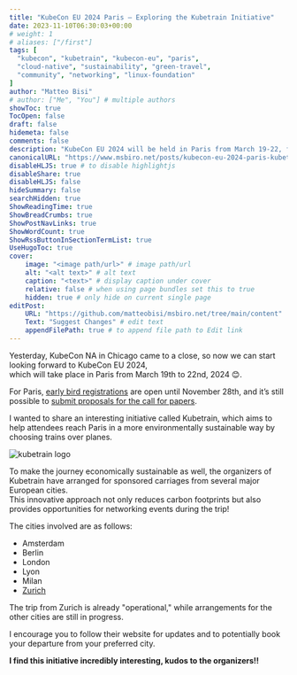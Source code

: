 ```yaml
---
title: "KubeCon EU 2024 Paris – Exploring the Kubetrain Initiative"
date: 2023-11-10T06:30:03+00:00
# weight: 1
# aliases: ["/first"]
tags: [
  "kubecon", "kubetrain", "kubecon-eu", "paris",
  "cloud-native", "sustainability", "green-travel",
  "community", "networking", "linux-foundation"
]
author: "Matteo Bisi"
# author: ["Me", "You"] # multiple authors
showToc: true
TocOpen: false
draft: false
hidemeta: false
comments: false
description: "KubeCon EU 2024 will be held in Paris from March 19-22, featuring an innovative sustainability initiative called Kubetrain. This program encourages attendees to travel by train from major European cities like Amsterdam, Berlin, London, Lyon, Milan, and Zurich to reduce their carbon footprint while enjoying networking opportunities onboard. Early bird registration and CFP submissions are open, making it an exciting time to prepare for this premier cloud-native community event."
canonicalURL: "https://www.msbiro.net/posts/kubecon-eu-2024-paris-kubetrain/"
disableHLJS: true # to disable highlightjs
disableShare: true
disableHLJS: false
hideSummary: false
searchHidden: true
ShowReadingTime: true
ShowBreadCrumbs: true
ShowPostNavLinks: true
ShowWordCount: true
ShowRssButtonInSectionTermList: true
UseHugoToc: true
cover:
    image: "<image path/url>" # image path/url
    alt: "<alt text>" # alt text
    caption: "<text>" # display caption under cover
    relative: false # when using page bundles set this to true
    hidden: true # only hide on current single page
editPost:
    URL: "https://github.com/matteobisi/msbiro.net/tree/main/content"
    Text: "Suggest Changes" # edit text
    appendFilePath: true # to append file path to Edit link
---
```

Yesterday, KubeCon NA in Chicago came to a close, so now we can start looking forward to KubeCon EU 2024,  
which will take place in Paris from March 19th to 22nd, 2024 😊.  

For Paris, [early bird registrations](https://events.linuxfoundation.org/kubecon-cloudnativecon-europe/register/) are open until November 28th, and it’s still possible to [submit proposals for the call for papers](https://events.linuxfoundation.org/kubecon-cloudnativecon-europe/program/cfp/).

I wanted to share an interesting initiative called Kubetrain, which aims to help attendees reach Paris in a more environmentally sustainable way by choosing trains over planes.

![kubetrain logo](kubetrain-logo.png)

To make the journey economically sustainable as well, the organizers of Kubetrain have arranged for sponsored carriages from several major European cities.  
This innovative approach not only reduces carbon footprints but also provides opportunities for networking events during the trip!

The cities involved are as follows:

- Amsterdam
- Berlin
- London
- Lyon
- Milan
- [Zurich](https://zurich.kubetrain.io/)

The trip from Zurich is already "operational," while arrangements for the other cities are still in progress.

I encourage you to follow their website for updates and to potentially book your departure from your preferred city.

**I find this initiative incredibly interesting, kudos to the organizers!!**